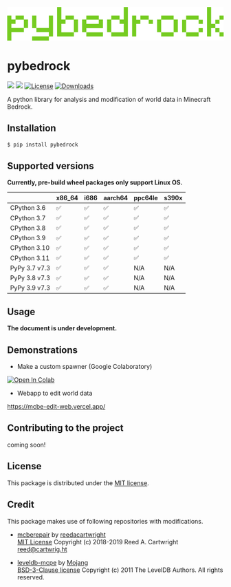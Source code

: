 <div align="center"><img src="https://raw.githubusercontent.com/obscraft23/pybedrock/main/docs/pybedrock.logo.png" width="600"/></div>

# pybedrock

[![](https://img.shields.io/pypi/v/pybedrock.svg?label=PyPI&style=flat-square)](https://pypi.org/pypi/pybedrock/)
[![](https://img.shields.io/pypi/pyversions/pybedrock.svg?label=Python&color=yellow&style=flat-square)](https://pypi.org/pypi/pybedrock/)
[![License](https://img.shields.io/badge/license-MIT-blue.svg?label=License&style=flat-square)](LICENSE)
[![Downloads](https://static.pepy.tech/personalized-badge/pybedrock?period=total&units=international_system&left_color=black&right_color=brightgreen&left_text=Downloads&style=flat-square)](https://pepy.tech/project/pybedrock)

A python library for analysis and modification of world data in Minecraft Bedrock.

## Installation

```terminal
$ pip install pybedrock
```

## Supported versions

**Currently, pre-build wheel packages only support Linux OS.**

| | x86_64 | i686 | aarch64 | ppc64le | s390x |
|---------------|----|-----|-----|-----|-----|
| CPython 3.6   | ✅  | ✅  | ✅ | ✅  | ✅  |
| CPython 3.7   | ✅ | ✅  | ✅ | ✅  | ✅  |
| CPython 3.8   | ✅ | ✅  | ✅ | ✅  | ✅  |
| CPython 3.9   | ✅ | ✅ | ✅ | ✅  | ✅  |
| CPython 3.10  | ✅ | ✅  | ✅ | ✅  | ✅  |
| CPython 3.11  | ✅ | ✅  | ✅ | ✅  | ✅  |
| PyPy 3.7 v7.3 | ✅ | ✅  | ✅ | N/A | N/A |
| PyPy 3.8 v7.3 | ✅ | ✅  | ✅ | N/A | N/A |
| PyPy 3.9 v7.3 | ✅ | ✅  | ✅ | N/A | N/A |

## Usage

**The document is under development.**

## Demonstrations

* Make a custom spawner (Google Colaboratory)

[![Open In Colab](https://colab.research.google.com/assets/colab-badge.svg)](https://colab.research.google.com/github/obscraft23/pybedrock/blob/main/demo/blockentity_demo.ipynb)

* Webapp to edit world data

https://mcbe-edit-web.vercel.app/

## Contributing to the project

coming soon!

## License

This package is distributed under the [MIT license](https://github.com/obscraft23/pybedrock/blob/main/LICENSE).

## Credit
This package makes use of following repositories with modifications.

* [mcberepair](https://github.com/reedacartwright/mcberepair) by [reedacartwright](https://github.com/reedacartwright) <br>
[MIT License](https://github.com/reedacartwright/mcberepair/blob/master/LICENSE) Copyright (c) 2018-2019 Reed A. Cartwright <reed@cartwrig.ht>

* [leveldb-mcpe](https://github.com/Mojang/leveldb-mcpe) by [Mojang](https://github.com/Mojang) <br>
[BSD-3-Clause license](https://github.com/Mojang/leveldb-mcpe/blob/master/LICENSE) Copyright (c) 2011 The LevelDB Authors. All rights reserved.